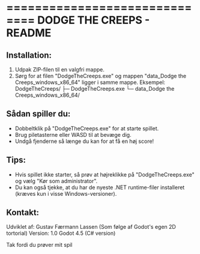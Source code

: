 ==============================
   DODGE THE CREEPS - README
==============================

Installation:
------------------------------
1. Udpak ZIP-filen til en valgfri mappe.
2. Sørg for at filen "DodgeTheCreeps.exe" og mappen 
   "data_Dodge the Creeps_windows_x86_64" ligger i samme mappe.
   Eksempel:
      DodgeTheCreeps/
        ├─ DodgeTheCreeps.exe
        └─ data_Dodge the Creeps_windows_x86_64/

Sådan spiller du:
------------------------------
- Dobbeltklik på "DodgeTheCreeps.exe" for at starte spillet.
- Brug piletasterne eller WASD til at bevæge dig.
- Undgå fjenderne så længe du kan for at få en høj score!

Tips:
------------------------------
- Hvis spillet ikke starter, så prøv at højreklikke på
  "DodgeTheCreeps.exe" og vælg "Kør som administrator".
- Du kan også tjekke, at du har de nyeste .NET runtime-filer
  installeret (kræves kun i visse Windows-versioner).

Kontakt:
------------------------------
Udviklet af: Gustav Færmann Lassen (Som følge af Godot's egen 2D tortorial)
Version: 1.0
Godot 4.5 (C# version)

Tak fordi du prøver mit spil
